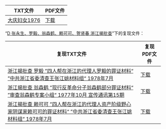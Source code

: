 | TXT文件 | PDF文件 |
| ------- | ------- |
| [大庆妇女1976](%E5%A4%A7%E5%BA%86%E5%A6%87%E5%A5%B31976.txt) | [下载](%E5%A4%A7%E5%BA%86%E5%A6%87%E5%A5%B31976.pdf) |

“[D 张永生、罗毅、翁森鹤、赖可可、贺贤春 浙江揭批查](../D%20%E5%BC%A0%E6%B0%B8%E7%94%9F%E3%80%81%E7%BD%97%E6%AF%85%E3%80%81%E7%BF%81%E6%A3%AE%E9%B9%A4%E3%80%81%E8%B5%96%E5%8F%AF%E5%8F%AF%E3%80%81%E8%B4%BA%E8%B4%A4%E6%98%A5%20%E6%B5%99%E6%B1%9F%E6%8F%AD%E6%89%B9%E6%9F%A5)”下的复现文件：

| 复现TXT文件 | 复现PDF文件 |
| ------- | ------- |
| [浙江揭批查 罗毅 ”四人帮在浙江的代理人罗毅的罪证材料“ ”中共浙江省委清查王张江姚材料组“ 1978年7月](../D%20%E5%BC%A0%E6%B0%B8%E7%94%9F%E3%80%81%E7%BD%97%E6%AF%85%E3%80%81%E7%BF%81%E6%A3%AE%E9%B9%A4%E3%80%81%E8%B5%96%E5%8F%AF%E5%8F%AF%E3%80%81%E8%B4%BA%E8%B4%A4%E6%98%A5%20%E6%B5%99%E6%B1%9F%E6%8F%AD%E6%89%B9%E6%9F%A5/%E6%B5%99%E6%B1%9F%E6%8F%AD%E6%89%B9%E6%9F%A5%20%E7%BD%97%E6%AF%85%20%E2%80%9D%E5%9B%9B%E4%BA%BA%E5%B8%AE%E5%9C%A8%E6%B5%99%E6%B1%9F%E7%9A%84%E4%BB%A3%E7%90%86%E4%BA%BA%E7%BD%97%E6%AF%85%E7%9A%84%E7%BD%AA%E8%AF%81%E6%9D%90%E6%96%99%E2%80%9C%20%E2%80%9D%E4%B8%AD%E5%85%B1%E6%B5%99%E6%B1%9F%E7%9C%81%E5%A7%94%E6%B8%85%E6%9F%A5%E7%8E%8B%E5%BC%A0%E6%B1%9F%E5%A7%9A%E6%9D%90%E6%96%99%E7%BB%84%E2%80%9C%201978%E5%B9%B47%E6%9C%88.txt) | [下载](../D%20%E5%BC%A0%E6%B0%B8%E7%94%9F%E3%80%81%E7%BD%97%E6%AF%85%E3%80%81%E7%BF%81%E6%A3%AE%E9%B9%A4%E3%80%81%E8%B5%96%E5%8F%AF%E5%8F%AF%E3%80%81%E8%B4%BA%E8%B4%A4%E6%98%A5%20%E6%B5%99%E6%B1%9F%E6%8F%AD%E6%89%B9%E6%9F%A5/%E6%B5%99%E6%B1%9F%E6%8F%AD%E6%89%B9%E6%9F%A5%20%E7%BD%97%E6%AF%85%20%E2%80%9D%E5%9B%9B%E4%BA%BA%E5%B8%AE%E5%9C%A8%E6%B5%99%E6%B1%9F%E7%9A%84%E4%BB%A3%E7%90%86%E4%BA%BA%E7%BD%97%E6%AF%85%E7%9A%84%E7%BD%AA%E8%AF%81%E6%9D%90%E6%96%99%E2%80%9C%20%E2%80%9D%E4%B8%AD%E5%85%B1%E6%B5%99%E6%B1%9F%E7%9C%81%E5%A7%94%E6%B8%85%E6%9F%A5%E7%8E%8B%E5%BC%A0%E6%B1%9F%E5%A7%9A%E6%9D%90%E6%96%99%E7%BB%84%E2%80%9C%201978%E5%B9%B47%E6%9C%88.pdf) |
| [浙江揭批查 翁森鹤 ”现行反革命分子翁森鹤部分罪证材料“ ”审查翁森鹤专案小组“ 1977年10月 宣传通讯第15期](../D%20%E5%BC%A0%E6%B0%B8%E7%94%9F%E3%80%81%E7%BD%97%E6%AF%85%E3%80%81%E7%BF%81%E6%A3%AE%E9%B9%A4%E3%80%81%E8%B5%96%E5%8F%AF%E5%8F%AF%E3%80%81%E8%B4%BA%E8%B4%A4%E6%98%A5%20%E6%B5%99%E6%B1%9F%E6%8F%AD%E6%89%B9%E6%9F%A5/%E6%B5%99%E6%B1%9F%E6%8F%AD%E6%89%B9%E6%9F%A5%20%E7%BF%81%E6%A3%AE%E9%B9%A4%20%E2%80%9D%E7%8E%B0%E8%A1%8C%E5%8F%8D%E9%9D%A9%E5%91%BD%E5%88%86%E5%AD%90%E7%BF%81%E6%A3%AE%E9%B9%A4%E9%83%A8%E5%88%86%E7%BD%AA%E8%AF%81%E6%9D%90%E6%96%99%E2%80%9C%20%E2%80%9D%E5%AE%A1%E6%9F%A5%E7%BF%81%E6%A3%AE%E9%B9%A4%E4%B8%93%E6%A1%88%E5%B0%8F%E7%BB%84%E2%80%9C%201977%E5%B9%B410%E6%9C%88%20%E5%AE%A3%E4%BC%A0%E9%80%9A%E8%AE%AF%E7%AC%AC15%E6%9C%9F.txt) | [下载](../D%20%E5%BC%A0%E6%B0%B8%E7%94%9F%E3%80%81%E7%BD%97%E6%AF%85%E3%80%81%E7%BF%81%E6%A3%AE%E9%B9%A4%E3%80%81%E8%B5%96%E5%8F%AF%E5%8F%AF%E3%80%81%E8%B4%BA%E8%B4%A4%E6%98%A5%20%E6%B5%99%E6%B1%9F%E6%8F%AD%E6%89%B9%E6%9F%A5/%E6%B5%99%E6%B1%9F%E6%8F%AD%E6%89%B9%E6%9F%A5%20%E7%BF%81%E6%A3%AE%E9%B9%A4%20%E2%80%9D%E7%8E%B0%E8%A1%8C%E5%8F%8D%E9%9D%A9%E5%91%BD%E5%88%86%E5%AD%90%E7%BF%81%E6%A3%AE%E9%B9%A4%E9%83%A8%E5%88%86%E7%BD%AA%E8%AF%81%E6%9D%90%E6%96%99%E2%80%9C%20%E2%80%9D%E5%AE%A1%E6%9F%A5%E7%BF%81%E6%A3%AE%E9%B9%A4%E4%B8%93%E6%A1%88%E5%B0%8F%E7%BB%84%E2%80%9C%201977%E5%B9%B410%E6%9C%88%20%E5%AE%A3%E4%BC%A0%E9%80%9A%E8%AE%AF%E7%AC%AC15%E6%9C%9F.pdf) |
| [浙江揭批查 赖可可 ”四人帮在浙江的代理人资产阶级野心家阴谋家赖可可的罪证材料“ ”中共浙江省委清查王张江姚材料组“ 1978年7月](../D%20%E5%BC%A0%E6%B0%B8%E7%94%9F%E3%80%81%E7%BD%97%E6%AF%85%E3%80%81%E7%BF%81%E6%A3%AE%E9%B9%A4%E3%80%81%E8%B5%96%E5%8F%AF%E5%8F%AF%E3%80%81%E8%B4%BA%E8%B4%A4%E6%98%A5%20%E6%B5%99%E6%B1%9F%E6%8F%AD%E6%89%B9%E6%9F%A5/%E6%B5%99%E6%B1%9F%E6%8F%AD%E6%89%B9%E6%9F%A5%20%E8%B5%96%E5%8F%AF%E5%8F%AF%20%E2%80%9D%E5%9B%9B%E4%BA%BA%E5%B8%AE%E5%9C%A8%E6%B5%99%E6%B1%9F%E7%9A%84%E4%BB%A3%E7%90%86%E4%BA%BA%E8%B5%84%E4%BA%A7%E9%98%B6%E7%BA%A7%E9%87%8E%E5%BF%83%E5%AE%B6%E9%98%B4%E8%B0%8B%E5%AE%B6%E8%B5%96%E5%8F%AF%E5%8F%AF%E7%9A%84%E7%BD%AA%E8%AF%81%E6%9D%90%E6%96%99%E2%80%9C%20%E2%80%9D%E4%B8%AD%E5%85%B1%E6%B5%99%E6%B1%9F%E7%9C%81%E5%A7%94%E6%B8%85%E6%9F%A5%E7%8E%8B%E5%BC%A0%E6%B1%9F%E5%A7%9A%E6%9D%90%E6%96%99%E7%BB%84%E2%80%9C%201978%E5%B9%B47%E6%9C%88.txt) | [下载](../D%20%E5%BC%A0%E6%B0%B8%E7%94%9F%E3%80%81%E7%BD%97%E6%AF%85%E3%80%81%E7%BF%81%E6%A3%AE%E9%B9%A4%E3%80%81%E8%B5%96%E5%8F%AF%E5%8F%AF%E3%80%81%E8%B4%BA%E8%B4%A4%E6%98%A5%20%E6%B5%99%E6%B1%9F%E6%8F%AD%E6%89%B9%E6%9F%A5/%E6%B5%99%E6%B1%9F%E6%8F%AD%E6%89%B9%E6%9F%A5%20%E8%B5%96%E5%8F%AF%E5%8F%AF%20%E2%80%9D%E5%9B%9B%E4%BA%BA%E5%B8%AE%E5%9C%A8%E6%B5%99%E6%B1%9F%E7%9A%84%E4%BB%A3%E7%90%86%E4%BA%BA%E8%B5%84%E4%BA%A7%E9%98%B6%E7%BA%A7%E9%87%8E%E5%BF%83%E5%AE%B6%E9%98%B4%E8%B0%8B%E5%AE%B6%E8%B5%96%E5%8F%AF%E5%8F%AF%E7%9A%84%E7%BD%AA%E8%AF%81%E6%9D%90%E6%96%99%E2%80%9C%20%E2%80%9D%E4%B8%AD%E5%85%B1%E6%B5%99%E6%B1%9F%E7%9C%81%E5%A7%94%E6%B8%85%E6%9F%A5%E7%8E%8B%E5%BC%A0%E6%B1%9F%E5%A7%9A%E6%9D%90%E6%96%99%E7%BB%84%E2%80%9C%201978%E5%B9%B47%E6%9C%88.pdf) |
